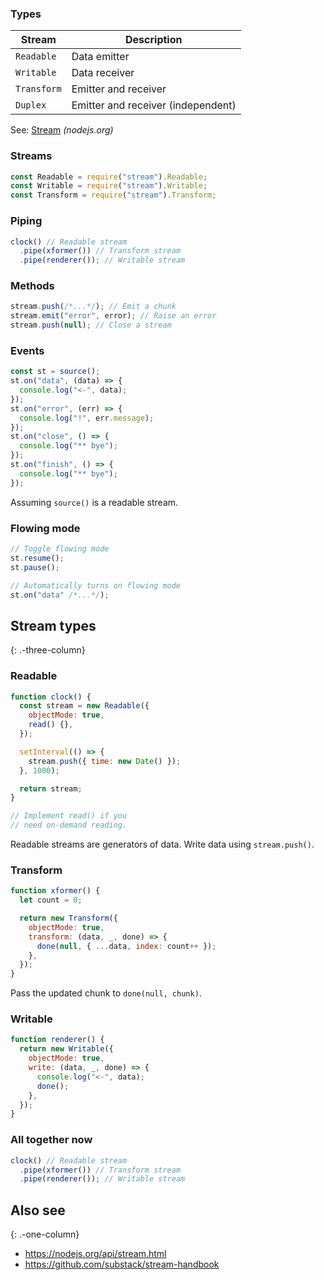 ### Types

| Stream      | Description                        |
| ----------- | ---------------------------------- |
| `Readable`  | Data emitter                       |
| `Writable`  | Data receiver                      |
| `Transform` | Emitter and receiver               |
| `Duplex`    | Emitter and receiver (independent) |

See: [Stream](https://nodejs.org/api/stream.html#stream_stream) _(nodejs.org)_

### Streams

```js
const Readable = require("stream").Readable;
const Writable = require("stream").Writable;
const Transform = require("stream").Transform;
```

### Piping

```js
clock() // Readable stream
  .pipe(xformer()) // Transform stream
  .pipe(renderer()); // Writable stream
```

### Methods

```js
stream.push(/*...*/); // Emit a chunk
stream.emit("error", error); // Raise an error
stream.push(null); // Close a stream
```

### Events

```js
const st = source();
st.on("data", (data) => {
  console.log("<-", data);
});
st.on("error", (err) => {
  console.log("!", err.message);
});
st.on("close", () => {
  console.log("** bye");
});
st.on("finish", () => {
  console.log("** bye");
});
```

Assuming `source()` is a readable stream.

### Flowing mode

```js
// Toggle flowing mode
st.resume();
st.pause();
```

```js
// Automatically turns on flowing mode
st.on("data" /*...*/);
```

## Stream types

{: .-three-column}

### Readable

```js
function clock() {
  const stream = new Readable({
    objectMode: true,
    read() {},
  });

  setInterval(() => {
    stream.push({ time: new Date() });
  }, 1000);

  return stream;
}

// Implement read() if you
// need on-demand reading.
```

Readable streams are generators of data. Write data using `stream.push()`.

### Transform

```js
function xformer() {
  let count = 0;

  return new Transform({
    objectMode: true,
    transform: (data, _, done) => {
      done(null, { ...data, index: count++ });
    },
  });
}
```

Pass the updated chunk to `done(null, chunk)`.

### Writable

```js
function renderer() {
  return new Writable({
    objectMode: true,
    write: (data, _, done) => {
      console.log("<-", data);
      done();
    },
  });
}
```

### All together now

```js
clock() // Readable stream
  .pipe(xformer()) // Transform stream
  .pipe(renderer()); // Writable stream
```

## Also see

{: .-one-column}

- <https://nodejs.org/api/stream.html>
- <https://github.com/substack/stream-handbook>

